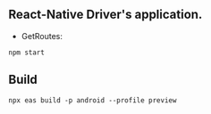 
## React-Native Driver's application.
- GetRoutes:
```
npm start
```

## Build
```
npx eas build -p android --profile preview
```